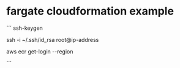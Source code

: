 # fargate cloudformation example

´´´
ssh-keygen

ssh -i ~/.ssh/id_rsa root@ip-address

aws ecr get-login --region <your-region>

´´´